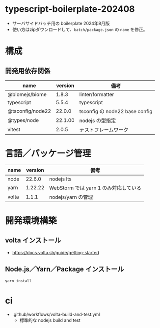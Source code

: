 # typescript-boilerplate-202408

- サーバサイドバッチ用の boilerplate 2024年8月版
- 使い方はzipダウンロードして、`batch/package.json` の `name` を修正。

# 構成

## 開発用依存関係

| name             | version | 備考                            |
|------------------|---------|-------------------------------|
| @biomejs/biome   | 1.8.3   | linter/formatter              |
| typescript       | 5.5.4   | typescript                    |
| @tsconfig/node22 | 22.0.0  | tsconfig の node22 base config |
| @types/node      | 22.1.00 | nodejs の型指定                   |
| vitest           | 2.0.5   | テストフレームワーク                    |

# 言語／パッケージ管理

| name  | version | 備考                          |
|-------|---------|-----------------------------|
| node  | 22.6.0  | nodejs lts                  |
| yarn  | 1.22.22 | WebStorm では yarn 1 のみ対応している |
| volta | 1.1.1   | nodejs/yarn の管理             |

# 開発環境構築

## volta インストール
 
- https://docs.volta.sh/guide/getting-started

## Node.js／Yarn／Package インストール

```bash
yarn install
```

# ci

- .github/workflows/volta-build-and-test.yml
  - 標準的な nodejs build and test
